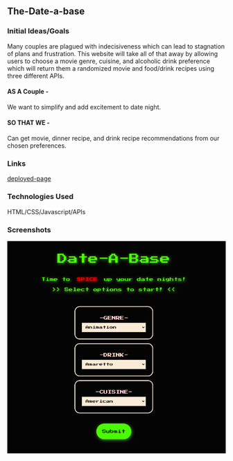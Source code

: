 ## The-Date-a-base
### Initial Ideas/Goals
Many couples are plagued with indecisiveness which can lead to stagnation of plans and frustration. This website will take all of that away by allowing users to choose a movie genre, cuisine, and alcoholic drink preference which will return them a randomized movie and food/drink recipes using three different APIs.

#### AS A Couple -
We want to simplify and add excitement to date night.

#### SO THAT WE -
Can get movie, dinner recipe, and drink recipe recommendations from our chosen preferences.

### Links
[deployed-page](https://lbako801.github.io/The-Date-a-base/)

### Technologies Used
HTML/CSS/Javascript/APIs

### Screenshots
![screenshot](./assets/images/date-a-base-screenshot.png)
